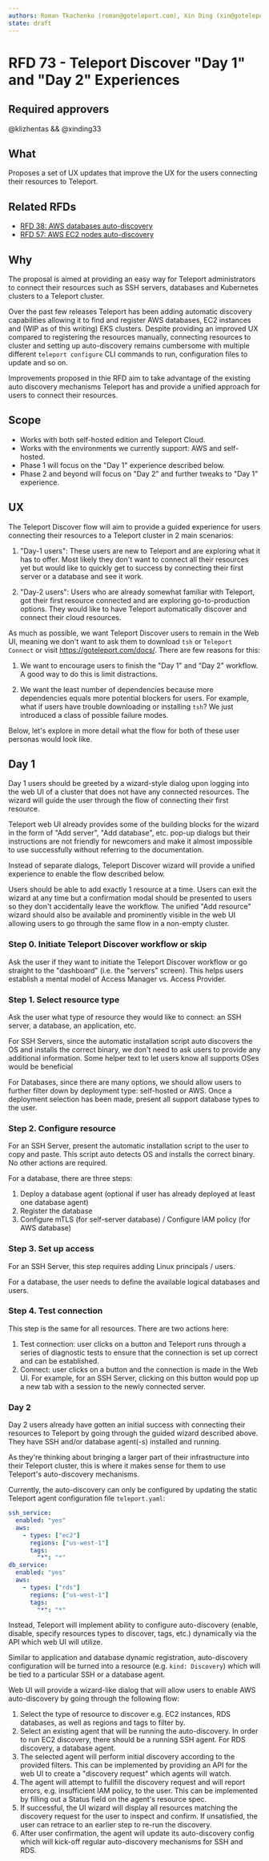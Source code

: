 ```yaml
---
authors: Roman Tkachenko (roman@goteleport.com), Xin Ding (xin@goteleport.com)
state: draft
---
```


# RFD 73 - Teleport Discover "Day 1" and "Day 2" Experiences

## Required approvers

@klizhentas && @xinding33

## What

Proposes a set of UX updates that improve the UX for the users connecting their
resources to Teleport.

## Related RFDs

- [RFD 38: AWS databases auto-discovery](./0038-database-access-aws-discovery.md)
- [RFD 57: AWS EC2 nodes auto-discovery](https://github.com/gravitational/teleport/pull/12410)

## Why

The proposal is aimed at providing an easy way for Teleport administrators to
connect their resources such as SSH servers, databases and Kubernetes clusters
to a Teleport cluster.

Over the past few releases Teleport has been adding automatic discovery
capabilities allowing it to find and register AWS databases, EC2 instances and
(WIP as of this writing) EKS clusters. Despite providing an improved UX compared
to registering the resources manually, connecting resources to cluster and
setting up auto-discovery remains cumbersome with multiple different
`teleport configure` CLI commands to run, configuration files to update and so
on.

Improvements proposed in thie RFD aim to take advantage of the existing auto
discovery mechanisms Teleport has and provide a unified approach for users to
connect their resources.

## Scope

- Works with both self-hosted edition and Teleport Cloud.
- Works with the environments we currently support: AWS and self-hosted.
- Phase 1 will focus on the "Day 1" experience described below.
- Phase 2 and beyond will focus on "Day 2" and further tweaks to "Day 1"
  experience.

## UX

The Teleport Discover flow will aim to provide a guided experience for users
connecting their resources to a Teleport cluster in 2 main scenarios:

1. "Day-1 users": These users are new to Teleport and are exploring what it has
   to offer. Most likely they don't want to connect all their resources yet but
   would like to quickly get to success by connecting their first server or a
   database and see it work.

2. "Day-2 users": Users who are already somewhat familiar with Teleport, got
   their first resource connected and are exploring go-to-production options.
   They would like to have Teleport automatically discover and connect their
   cloud resources.

As much as possible, we want Teleport Discover users to remain in the Web UI,
meaning we don't want to ask them to download `tsh` or `Teleport Connect` or
visit https://goteleport.com/docs/. There are few reasons for this:

1. We want to encourage users to finish the "Day 1" and "Day 2" workflow. A good
   way to do this is limit distractions.

2. We want the least number of dependencies because more dependencies equals
   more potential blockers for users. For example, what if users have trouble
   downloading or installing `tsh`? We just introduced a class of possible
   failure modes.

Below, let's explore in more detail what the flow for both of these user
personas would look like.

## Day 1

Day 1 users should be greeted by a wizard-style dialog upon logging into the web
UI of a cluster that does not have any connected resources. The wizard will
guide the user through the flow of connecting their first resource.

Teleport web UI already provides some of the building blocks for the wizard in
the form of "Add server", "Add database", etc. pop-up dialogs but their
instructions are not friendly for newcomers and make it almost impossible to use
successfully without referring to the documentation.

Instead of separate dialogs, Teleport Discover wizard will provide a unified
experience to enable the flow described below.

Users should be able to add exactly 1 resource at a time. Users can exit the
wizard at any time but a confirmation modal should be presented to users so they
don't accidentally leave the workflow. The unified "Add resource" wizard should
also be available and prominently visible in the web UI allowing users to go
through the same flow in a non-empty cluster.

### Step 0. Initiate Teleport Discover workflow or skip

Ask the user if they want to initiate the Teleport Discover workflow or go
straight to the "dashboard" (i.e. the "servers" screen). This helps users
establish a mental model of Access Manager vs. Access Provider.

### Step 1. Select resource type

Ask the user what type of resource they would like to connect: an SSH server, a
database, an application, etc.

For SSH Servers, since the automatic installation script auto discovers the OS
and installs the correct binary, we don't need to ask users to provide any
additional information. Some helper text to let users know all supports OSes
would be beneficial

For Databases, since there are many options, we should allow users to further
filter down by deployment type: self-hosted or AWS. Once a deployment selection
has been made, present all support database types to the user.

### Step 2. Configure resource

For an SSH Server, present the automatic installation script to the user to copy
and paste. This script auto detects OS and installs the correct binary. No other
actions are required.

For a database, there are three steps:

1. Deploy a database agent (optional if user has already deployed at least one
   database agent)
2. Register the database
3. Configure mTLS (for self-server database) / Configure IAM policy (for AWS
   database)

### Step 3. Set up access

For an SSH Server, this step requires adding Linux principals / users.

For a database, the user needs to define the available logical databases and
users.

### Step 4. Test connection

This step is the same for all resources. There are two actions here:

1. Test connection: user clicks on a button and Teleport runs through a series
   of diagnostic tests to ensure that the connection is set up correct and can
   be established.
2. Connect: user clicks on a button and the connection is made in the Web UI.
   For example, for an SSH Server, clicking on this button would pop up a new
   tab with a session to the newly connected server.

### Day 2

Day 2 users already have gotten an initial success with connecting their
resources to Teleport by going through the guided wizard described above. They
have SSH and/or database agent(-s) installed and running.

As they're thinking about bringing a larger part of their infrastructure into
their Teleport cluster, this is where it makes sense for them to use Teleport's
auto-discovery mechanisms.

Currently, the auto-discovery can only be configured by updating the static
Teleport agent configuration file `teleport.yaml`:

```yaml
ssh_service:
  enabled: "yes"
  aws:
    - types: ["ec2"]
      regions: ["us-west-1"]
      tags:
        "*": "*"
db_service:
  enabled: "yes"
  aws:
    - types: ["rds"]
      regions: ["us-west-1"]
      tags:
        "*": "*"
```

Instead, Teleport will implement ability to configure auto-discovery (enable,
disable, specify resources types to discover, tags, etc.) dynamically via the
API which web UI will utilize.

Similar to application and database dynamic registration, auto-discovery
configuration will be turned into a resource (e.g. `kind: Discovery`) which will
be tied to a particular SSH or a database agent.

Web UI will provide a wizard-like dialog that will allow users to enable AWS
auto-discovery by going through the following flow:

1. Select the type of resource to discover e.g. EC2 instances, RDS databases, as
   well as regions and tags to filter by.
2. Select an existing agent that will be running the auto-discovery. In order to
   run EC2 discovery, there should be a running SSH agent. For RDS discovery, a
   database agent.
3. The selected agent will perform initial discovery according to the provided
   filters. This can be implemented by providing an API for the web UI to create
   a "discovery request" which agents will watch.
4. The agent will attempt to fullfill the discovery request and will report
   errors, e.g. insufficient IAM policy, to the user. This can be implemented by
   filling out a Status field on the agent's resource spec.
5. If successful, the UI wizard will display all resources matching the
   discovery request for the user to inspect and confirm. If unsatisfied, the
   user can retrace to an earlier step to re-run the discovery.
6. After user confirmation, the agent will update its auto-discovery config
   which will kick-off regular auto-discovery mechanisms for SSH and RDS.
